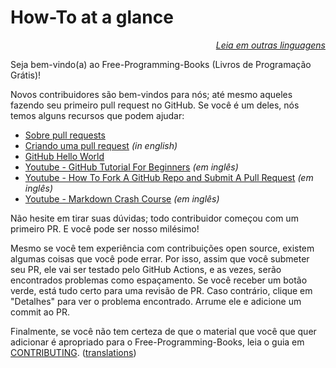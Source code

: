 # How-To at a glance

<div align="right" markdown="1">

*[Leia em outras linguagens](../README.md#translations)*

</div>

Seja bem-vindo(a) ao Free-Programming-Books (Livros de Programação Grátis)!

Novos contribuidores são bem-vindos para nós; até mesmo aqueles fazendo seu primeiro pull request no GitHub. Se você é um deles, nós temos alguns recursos que podem ajudar:

* [Sobre pull requests](https://docs.github.com/pt/pull-requests/collaborating-with-pull-requests/proposing-changes-to-your-work-with-pull-requests/about-pull-requests)
* [Criando uma pull request](https://docs.github.com/pt/pull-requests/collaborating-with-pull-requests/proposing-changes-to-your-work-with-pull-requests/creating-a-pull-request) *(in english)*
* [GitHub Hello World](https://docs.github.com/pt/get-started/quickstart/hello-world)
* [Youtube - GitHub Tutorial For Beginners](https://www.youtube.com/watch?v=0fKg7e37bQE) *(em inglês)*
* [Youtube - How To Fork A GitHub Repo and Submit A Pull Request](https://www.youtube.com/watch?v=G1I3HF4YWEw) *(em inglês)*
* [Youtube - Markdown Crash Course](https://www.youtube.com/watch?v=HUBNt18RFbo) *(em inglês)*


Não hesite em tirar suas dúvidas; todo contribuidor começou com um primeiro PR. E você pode ser nosso milésimo!

Mesmo se você tem experiência com contribuições open source, existem algumas coisas que você pode errar. Por isso, assim que você submeter seu PR, ele vai ser testado pelo GitHub Actions, e as vezes, serão encontrados problemas como espaçamento. Se você receber um botão verde, está tudo certo para uma revisão de PR. Caso contrário, clique em "Detalhes" para ver o problema encontrado. Arrume ele e adicione um commit ao PR.

Finalmente, se você não tem certeza de que o material que você que quer adicionar é apropriado para o Free-Programming-Books, leia o guia em [CONTRIBUTING](CONTRIBUTING-pt_BR.md). ([translations](../README.md#translations))
